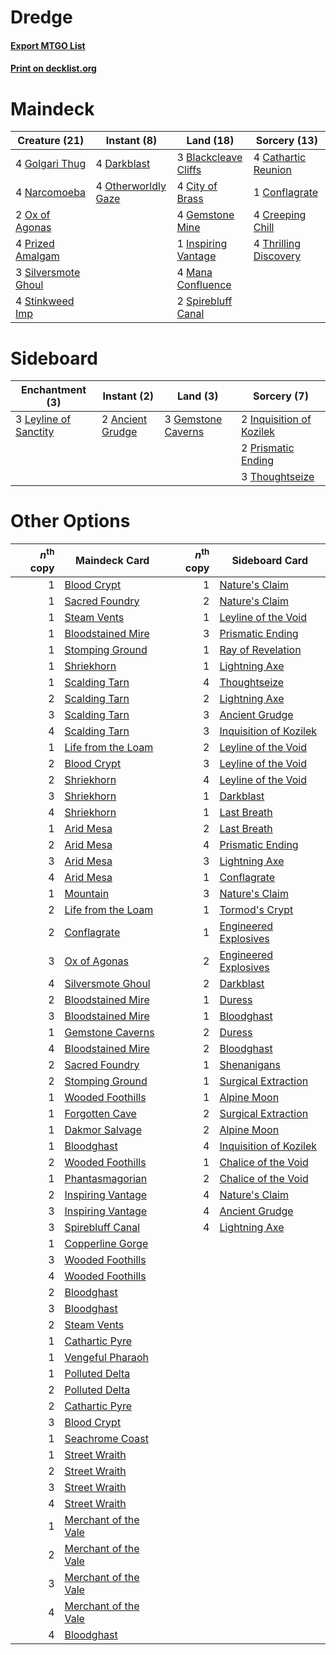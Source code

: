 # Dredge

#### [Export MTGO List](../collection/Dredge/Dredge.txt)
#### [Print on decklist.org](http://decklist.org/?deckmain=3%09Blackcleave%20Cliffs%0A4%09Cathartic%20Reunion%0A4%09City%20of%20Brass%0A1%09Conflagrate%0A4%09Creeping%20Chill%0A4%09Darkblast%0A4%09Gemstone%20Mine%0A4%09Golgari%20Thug%0A1%09Inspiring%20Vantage%0A4%09Mana%20Confluence%0A4%09Narcomoeba%0A4%09Otherworldly%20Gaze%0A2%09Ox%20of%20Agonas%0A4%09Prized%20Amalgam%0A3%09Silversmote%20Ghoul%0A2%09Spirebluff%20Canal%0A4%09Stinkweed%20Imp%0A4%09Thrilling%20Discovery&deckside=2%09Ancient%20Grudge%0A3%09Gemstone%20Caverns%0A2%09Inquisition%20of%20Kozilek%0A3%09Leyline%20of%20Sanctity%0A2%09Prismatic%20Ending%0A3%09Thoughtseize)
# Maindeck

|                                        Creature (21)                                         |                                         Instant (8)                                          |                                           Land (18)                                           |                                          Sorcery (13)                                          |
|----------------------------------------------------------------------------------------------|----------------------------------------------------------------------------------------------|-----------------------------------------------------------------------------------------------|------------------------------------------------------------------------------------------------|
|4 [Golgari Thug](http://gatherer.wizards.com/Pages/Card/Details.aspx?multiverseid=292953)     |4 [Darkblast](http://gatherer.wizards.com/Pages/Card/Details.aspx?multiverseid=456055)        |3 [Blackcleave Cliffs](http://gatherer.wizards.com/Pages/Card/Details.aspx?multiverseid=209401)|4 [Cathartic Reunion](http://gatherer.wizards.com/Pages/Card/Details.aspx?multiverseid=417682)  |
|4 [Narcomoeba](http://gatherer.wizards.com/Pages/Card/Details.aspx?multiverseid=136140)       |4 [Otherworldly Gaze](http://gatherer.wizards.com/Pages/Card/Details.aspx?multiverseid=534831)|4 [City of Brass](http://gatherer.wizards.com/Pages/Card/Details.aspx?multiverseid=4178)       |1 [Conflagrate](http://gatherer.wizards.com/Pages/Card/Details.aspx?multiverseid=114909)        |
|2 [Ox of Agonas](http://gatherer.wizards.com/Pages/Card/Details.aspx?multiverseid=476398)     |                                                                                              |4 [Gemstone Mine](http://gatherer.wizards.com/Pages/Card/Details.aspx?multiverseid=109761)     |4 [Creeping Chill](http://gatherer.wizards.com/Pages/Card/Details.aspx?multiverseid=452816)     |
|4 [Prized Amalgam](http://gatherer.wizards.com/Pages/Card/Details.aspx?multiverseid=410014)   |                                                                                              |1 [Inspiring Vantage](http://gatherer.wizards.com/Pages/Card/Details.aspx?multiverseid=417819) |4 [Thrilling Discovery](http://gatherer.wizards.com/Pages/Card/Details.aspx?multiverseid=513735)|
|3 [Silversmote Ghoul](http://gatherer.wizards.com/Pages/Card/Details.aspx?multiverseid=485445)|                                                                                              |4 [Mana Confluence](http://gatherer.wizards.com/Pages/Card/Details.aspx?multiverseid=409573)   |                                                                                                |
|4 [Stinkweed Imp](http://gatherer.wizards.com/Pages/Card/Details.aspx?multiverseid=193870)    |                                                                                              |2 [Spirebluff Canal](http://gatherer.wizards.com/Pages/Card/Details.aspx?multiverseid=417822)  |                                                                                                |


# Sideboard

|                                        Enchantment (3)                                         |                                        Instant (2)                                        |                                          Land (3)                                           |                                            Sorcery (7)                                            |
|------------------------------------------------------------------------------------------------|-------------------------------------------------------------------------------------------|---------------------------------------------------------------------------------------------|---------------------------------------------------------------------------------------------------|
|3 [Leyline of Sanctity](http://gatherer.wizards.com/Pages/Card/Details.aspx?multiverseid=204993)|2 [Ancient Grudge](http://gatherer.wizards.com/Pages/Card/Details.aspx?multiverseid=235600)|3 [Gemstone Caverns](http://gatherer.wizards.com/Pages/Card/Details.aspx?multiverseid=122094)|2 [Inquisition of Kozilek](http://gatherer.wizards.com/Pages/Card/Details.aspx?multiverseid=416897)|
|                                                                                                |                                                                                           |                                                                                             |2 [Prismatic Ending](http://gatherer.wizards.com/Pages/Card/Details.aspx?multiverseid=522101)      |
|                                                                                                |                                                                                           |                                                                                             |3 [Thoughtseize](http://gatherer.wizards.com/Pages/Card/Details.aspx?multiverseid=438676)          |


# Other Options

|*n*<sup>th</sup> copy|                                         Maindeck Card                                         |*n*<sup>th</sup> copy|                                         Sideboard Card                                          |
|--------------------:|-----------------------------------------------------------------------------------------------|--------------------:|-------------------------------------------------------------------------------------------------|
|                    1|[Blood Crypt](http://gatherer.wizards.com/Pages/Card/Details.aspx?multiverseid=97102)          |                    1|[Nature's Claim](http://gatherer.wizards.com/Pages/Card/Details.aspx?multiverseid=382316)        |
|                    1|[Sacred Foundry](http://gatherer.wizards.com/Pages/Card/Details.aspx?multiverseid=405106)      |                    2|[Nature's Claim](http://gatherer.wizards.com/Pages/Card/Details.aspx?multiverseid=382316)        |
|                    1|[Steam Vents](http://gatherer.wizards.com/Pages/Card/Details.aspx?multiverseid=405109)         |                    1|[Leyline of the Void](http://gatherer.wizards.com/Pages/Card/Details.aspx?multiverseid=107682)   |
|                    1|[Bloodstained Mire](http://gatherer.wizards.com/Pages/Card/Details.aspx?multiverseid=405094)   |                    3|[Prismatic Ending](http://gatherer.wizards.com/Pages/Card/Details.aspx?multiverseid=522101)      |
|                    1|[Stomping Ground](http://gatherer.wizards.com/Pages/Card/Details.aspx?multiverseid=405110)     |                    1|[Ray of Revelation](http://gatherer.wizards.com/Pages/Card/Details.aspx?multiverseid=245288)     |
|                    1|[Shriekhorn](http://gatherer.wizards.com/Pages/Card/Details.aspx?multiverseid=213786)          |                    1|[Lightning Axe](http://gatherer.wizards.com/Pages/Card/Details.aspx?multiverseid=409925)         |
|                    1|[Scalding Tarn](http://gatherer.wizards.com/Pages/Card/Details.aspx?multiverseid=405107)       |                    4|[Thoughtseize](http://gatherer.wizards.com/Pages/Card/Details.aspx?multiverseid=438676)          |
|                    2|[Scalding Tarn](http://gatherer.wizards.com/Pages/Card/Details.aspx?multiverseid=405107)       |                    2|[Lightning Axe](http://gatherer.wizards.com/Pages/Card/Details.aspx?multiverseid=409925)         |
|                    3|[Scalding Tarn](http://gatherer.wizards.com/Pages/Card/Details.aspx?multiverseid=405107)       |                    3|[Ancient Grudge](http://gatherer.wizards.com/Pages/Card/Details.aspx?multiverseid=235600)        |
|                    4|[Scalding Tarn](http://gatherer.wizards.com/Pages/Card/Details.aspx?multiverseid=405107)       |                    3|[Inquisition of Kozilek](http://gatherer.wizards.com/Pages/Card/Details.aspx?multiverseid=416897)|
|                    1|[Life from the Loam](http://gatherer.wizards.com/Pages/Card/Details.aspx?multiverseid=338409)  |                    2|[Leyline of the Void](http://gatherer.wizards.com/Pages/Card/Details.aspx?multiverseid=107682)   |
|                    2|[Blood Crypt](http://gatherer.wizards.com/Pages/Card/Details.aspx?multiverseid=97102)          |                    3|[Leyline of the Void](http://gatherer.wizards.com/Pages/Card/Details.aspx?multiverseid=107682)   |
|                    2|[Shriekhorn](http://gatherer.wizards.com/Pages/Card/Details.aspx?multiverseid=213786)          |                    4|[Leyline of the Void](http://gatherer.wizards.com/Pages/Card/Details.aspx?multiverseid=107682)   |
|                    3|[Shriekhorn](http://gatherer.wizards.com/Pages/Card/Details.aspx?multiverseid=213786)          |                    1|[Darkblast](http://gatherer.wizards.com/Pages/Card/Details.aspx?multiverseid=456055)             |
|                    4|[Shriekhorn](http://gatherer.wizards.com/Pages/Card/Details.aspx?multiverseid=213786)          |                    1|[Last Breath](http://gatherer.wizards.com/Pages/Card/Details.aspx?multiverseid=136513)           |
|                    1|[Arid Mesa](http://gatherer.wizards.com/Pages/Card/Details.aspx?multiverseid=405092)           |                    2|[Last Breath](http://gatherer.wizards.com/Pages/Card/Details.aspx?multiverseid=136513)           |
|                    2|[Arid Mesa](http://gatherer.wizards.com/Pages/Card/Details.aspx?multiverseid=405092)           |                    4|[Prismatic Ending](http://gatherer.wizards.com/Pages/Card/Details.aspx?multiverseid=522101)      |
|                    3|[Arid Mesa](http://gatherer.wizards.com/Pages/Card/Details.aspx?multiverseid=405092)           |                    3|[Lightning Axe](http://gatherer.wizards.com/Pages/Card/Details.aspx?multiverseid=409925)         |
|                    4|[Arid Mesa](http://gatherer.wizards.com/Pages/Card/Details.aspx?multiverseid=405092)           |                    1|[Conflagrate](http://gatherer.wizards.com/Pages/Card/Details.aspx?multiverseid=114909)           |
|                    1|[Mountain](http://gatherer.wizards.com/Pages/Card/Details.aspx?multiverseid=439859)            |                    3|[Nature's Claim](http://gatherer.wizards.com/Pages/Card/Details.aspx?multiverseid=382316)        |
|                    2|[Life from the Loam](http://gatherer.wizards.com/Pages/Card/Details.aspx?multiverseid=338409)  |                    1|[Tormod's Crypt](http://gatherer.wizards.com/Pages/Card/Details.aspx?multiverseid=389723)        |
|                    2|[Conflagrate](http://gatherer.wizards.com/Pages/Card/Details.aspx?multiverseid=114909)         |                    1|[Engineered Explosives](http://gatherer.wizards.com/Pages/Card/Details.aspx?multiverseid=50139)  |
|                    3|[Ox of Agonas](http://gatherer.wizards.com/Pages/Card/Details.aspx?multiverseid=476398)        |                    2|[Engineered Explosives](http://gatherer.wizards.com/Pages/Card/Details.aspx?multiverseid=50139)  |
|                    4|[Silversmote Ghoul](http://gatherer.wizards.com/Pages/Card/Details.aspx?multiverseid=485445)   |                    2|[Darkblast](http://gatherer.wizards.com/Pages/Card/Details.aspx?multiverseid=456055)             |
|                    2|[Bloodstained Mire](http://gatherer.wizards.com/Pages/Card/Details.aspx?multiverseid=405094)   |                    1|[Duress](http://gatherer.wizards.com/Pages/Card/Details.aspx?multiverseid=14557)                 |
|                    3|[Bloodstained Mire](http://gatherer.wizards.com/Pages/Card/Details.aspx?multiverseid=405094)   |                    1|[Bloodghast](http://gatherer.wizards.com/Pages/Card/Details.aspx?multiverseid=438648)            |
|                    1|[Gemstone Caverns](http://gatherer.wizards.com/Pages/Card/Details.aspx?multiverseid=122094)    |                    2|[Duress](http://gatherer.wizards.com/Pages/Card/Details.aspx?multiverseid=14557)                 |
|                    4|[Bloodstained Mire](http://gatherer.wizards.com/Pages/Card/Details.aspx?multiverseid=405094)   |                    2|[Bloodghast](http://gatherer.wizards.com/Pages/Card/Details.aspx?multiverseid=438648)            |
|                    2|[Sacred Foundry](http://gatherer.wizards.com/Pages/Card/Details.aspx?multiverseid=405106)      |                    1|[Shenanigans](http://gatherer.wizards.com/Pages/Card/Details.aspx?multiverseid=464095)           |
|                    2|[Stomping Ground](http://gatherer.wizards.com/Pages/Card/Details.aspx?multiverseid=405110)     |                    1|[Surgical Extraction](http://gatherer.wizards.com/Pages/Card/Details.aspx?multiverseid=397706)   |
|                    1|[Wooded Foothills](http://gatherer.wizards.com/Pages/Card/Details.aspx?multiverseid=405116)    |                    1|[Alpine Moon](http://gatherer.wizards.com/Pages/Card/Details.aspx?multiverseid=447264)           |
|                    1|[Forgotten Cave](http://gatherer.wizards.com/Pages/Card/Details.aspx?multiverseid=376344)      |                    2|[Surgical Extraction](http://gatherer.wizards.com/Pages/Card/Details.aspx?multiverseid=397706)   |
|                    1|[Dakmor Salvage](http://gatherer.wizards.com/Pages/Card/Details.aspx?multiverseid=292984)      |                    2|[Alpine Moon](http://gatherer.wizards.com/Pages/Card/Details.aspx?multiverseid=447264)           |
|                    1|[Bloodghast](http://gatherer.wizards.com/Pages/Card/Details.aspx?multiverseid=438648)          |                    4|[Inquisition of Kozilek](http://gatherer.wizards.com/Pages/Card/Details.aspx?multiverseid=416897)|
|                    2|[Wooded Foothills](http://gatherer.wizards.com/Pages/Card/Details.aspx?multiverseid=405116)    |                    1|[Chalice of the Void](http://gatherer.wizards.com/Pages/Card/Details.aspx?multiverseid=442211)   |
|                    1|[Phantasmagorian](http://gatherer.wizards.com/Pages/Card/Details.aspx?multiverseid=124472)     |                    2|[Chalice of the Void](http://gatherer.wizards.com/Pages/Card/Details.aspx?multiverseid=442211)   |
|                    2|[Inspiring Vantage](http://gatherer.wizards.com/Pages/Card/Details.aspx?multiverseid=417819)   |                    4|[Nature's Claim](http://gatherer.wizards.com/Pages/Card/Details.aspx?multiverseid=382316)        |
|                    3|[Inspiring Vantage](http://gatherer.wizards.com/Pages/Card/Details.aspx?multiverseid=417819)   |                    4|[Ancient Grudge](http://gatherer.wizards.com/Pages/Card/Details.aspx?multiverseid=235600)        |
|                    3|[Spirebluff Canal](http://gatherer.wizards.com/Pages/Card/Details.aspx?multiverseid=417822)    |                    4|[Lightning Axe](http://gatherer.wizards.com/Pages/Card/Details.aspx?multiverseid=409925)         |
|                    1|[Copperline Gorge](http://gatherer.wizards.com/Pages/Card/Details.aspx?multiverseid=209408)    |                     |                                                                                                 |
|                    3|[Wooded Foothills](http://gatherer.wizards.com/Pages/Card/Details.aspx?multiverseid=405116)    |                     |                                                                                                 |
|                    4|[Wooded Foothills](http://gatherer.wizards.com/Pages/Card/Details.aspx?multiverseid=405116)    |                     |                                                                                                 |
|                    2|[Bloodghast](http://gatherer.wizards.com/Pages/Card/Details.aspx?multiverseid=438648)          |                     |                                                                                                 |
|                    3|[Bloodghast](http://gatherer.wizards.com/Pages/Card/Details.aspx?multiverseid=438648)          |                     |                                                                                                 |
|                    2|[Steam Vents](http://gatherer.wizards.com/Pages/Card/Details.aspx?multiverseid=405109)         |                     |                                                                                                 |
|                    1|[Cathartic Pyre](http://gatherer.wizards.com/Pages/Card/Details.aspx?multiverseid=534909)      |                     |                                                                                                 |
|                    1|[Vengeful Pharaoh](http://gatherer.wizards.com/Pages/Card/Details.aspx?multiverseid=220170)    |                     |                                                                                                 |
|                    1|[Polluted Delta](http://gatherer.wizards.com/Pages/Card/Details.aspx?multiverseid=405104)      |                     |                                                                                                 |
|                    2|[Polluted Delta](http://gatherer.wizards.com/Pages/Card/Details.aspx?multiverseid=405104)      |                     |                                                                                                 |
|                    2|[Cathartic Pyre](http://gatherer.wizards.com/Pages/Card/Details.aspx?multiverseid=534909)      |                     |                                                                                                 |
|                    3|[Blood Crypt](http://gatherer.wizards.com/Pages/Card/Details.aspx?multiverseid=97102)          |                     |                                                                                                 |
|                    1|[Seachrome Coast](http://gatherer.wizards.com/Pages/Card/Details.aspx?multiverseid=209399)     |                     |                                                                                                 |
|                    1|[Street Wraith](http://gatherer.wizards.com/Pages/Card/Details.aspx?multiverseid=442097)       |                     |                                                                                                 |
|                    2|[Street Wraith](http://gatherer.wizards.com/Pages/Card/Details.aspx?multiverseid=442097)       |                     |                                                                                                 |
|                    3|[Street Wraith](http://gatherer.wizards.com/Pages/Card/Details.aspx?multiverseid=442097)       |                     |                                                                                                 |
|                    4|[Street Wraith](http://gatherer.wizards.com/Pages/Card/Details.aspx?multiverseid=442097)       |                     |                                                                                                 |
|                    1|[Merchant of the Vale](http://gatherer.wizards.com/Pages/Card/Details.aspx?multiverseid=473093)|                     |                                                                                                 |
|                    2|[Merchant of the Vale](http://gatherer.wizards.com/Pages/Card/Details.aspx?multiverseid=473093)|                     |                                                                                                 |
|                    3|[Merchant of the Vale](http://gatherer.wizards.com/Pages/Card/Details.aspx?multiverseid=473093)|                     |                                                                                                 |
|                    4|[Merchant of the Vale](http://gatherer.wizards.com/Pages/Card/Details.aspx?multiverseid=473093)|                     |                                                                                                 |
|                    4|[Bloodghast](http://gatherer.wizards.com/Pages/Card/Details.aspx?multiverseid=438648)          |                     |                                                                                                 |

